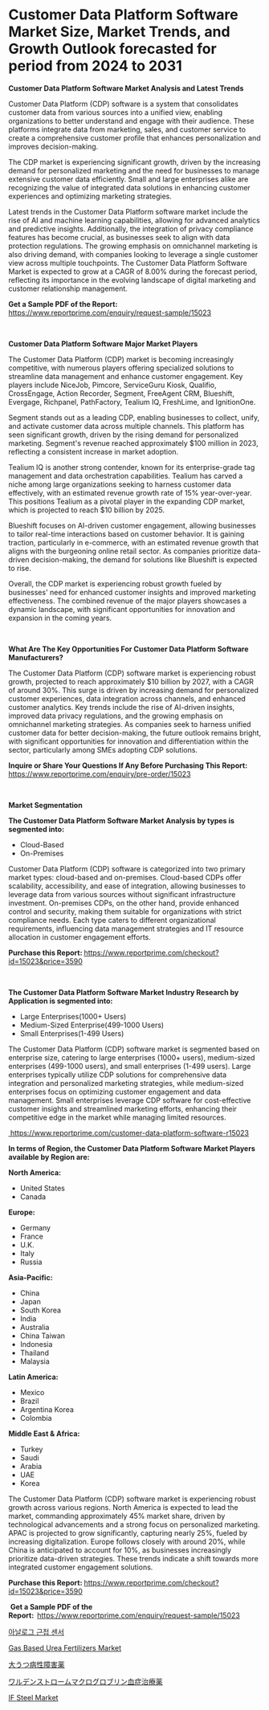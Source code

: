 <p><h1>Customer Data Platform Software Market Size, Market Trends, and Growth Outlook forecasted for period from 2024 to 2031</h1></p><p><strong>Customer Data Platform Software Market Analysis and Latest Trends</strong></p>
<p><p>Customer Data Platform (CDP) software is a system that consolidates customer data from various sources into a unified view, enabling organizations to better understand and engage with their audience. These platforms integrate data from marketing, sales, and customer service to create a comprehensive customer profile that enhances personalization and improves decision-making.</p><p>The CDP market is experiencing significant growth, driven by the increasing demand for personalized marketing and the need for businesses to manage extensive customer data efficiently. Small and large enterprises alike are recognizing the value of integrated data solutions in enhancing customer experiences and optimizing marketing strategies.</p><p>Latest trends in the Customer Data Platform software market include the rise of AI and machine learning capabilities, allowing for advanced analytics and predictive insights. Additionally, the integration of privacy compliance features has become crucial, as businesses seek to align with data protection regulations. The growing emphasis on omnichannel marketing is also driving demand, with companies looking to leverage a single customer view across multiple touchpoints. The Customer Data Platform Software Market is expected to grow at a CAGR of 8.00% during the forecast period, reflecting its importance in the evolving landscape of digital marketing and customer relationship management.</p></p>
<p><strong>Get a Sample PDF of the Report:&nbsp;</strong> <a href="https://www.reportprime.com/enquiry/request-sample/15023">https://www.reportprime.com/enquiry/request-sample/15023</a></p>
<p>&nbsp;</p>
<p><strong>Customer Data Platform Software Major Market Players</strong></p>
<p><p>The Customer Data Platform (CDP) market is becoming increasingly competitive, with numerous players offering specialized solutions to streamline data management and enhance customer engagement. Key players include NiceJob, Pimcore, ServiceGuru Kiosk, Qualifio, CrossEngage, Action Recorder, Segment, FreeAgent CRM, Blueshift, Evergage, Richpanel, PathFactory, Tealium IQ, FreshLime, and IgnitionOne.</p><p>Segment stands out as a leading CDP, enabling businesses to collect, unify, and activate customer data across multiple channels. This platform has seen significant growth, driven by the rising demand for personalized marketing. Segment's revenue reached approximately $100 million in 2023, reflecting a consistent increase in market adoption.</p><p>Tealium IQ is another strong contender, known for its enterprise-grade tag management and data orchestration capabilities. Tealium has carved a niche among large organizations seeking to harness customer data effectively, with an estimated revenue growth rate of 15% year-over-year. This positions Tealium as a pivotal player in the expanding CDP market, which is projected to reach $10 billion by 2025.</p><p>Blueshift focuses on AI-driven customer engagement, allowing businesses to tailor real-time interactions based on customer behavior. It is gaining traction, particularly in e-commerce, with an estimated revenue growth that aligns with the burgeoning online retail sector. As companies prioritize data-driven decision-making, the demand for solutions like Blueshift is expected to rise.</p><p>Overall, the CDP market is experiencing robust growth fueled by businesses' need for enhanced customer insights and improved marketing effectiveness. The combined revenue of the major players showcases a dynamic landscape, with significant opportunities for innovation and expansion in the coming years.</p></p>
<p>&nbsp;</p>
<p><strong>What Are The Key Opportunities For Customer Data Platform Software Manufacturers?</strong></p>
<p><p>The Customer Data Platform (CDP) software market is experiencing robust growth, projected to reach approximately $10 billion by 2027, with a CAGR of around 30%. This surge is driven by increasing demand for personalized customer experiences, data integration across channels, and enhanced customer analytics. Key trends include the rise of AI-driven insights, improved data privacy regulations, and the growing emphasis on omnichannel marketing strategies. As companies seek to harness unified customer data for better decision-making, the future outlook remains bright, with significant opportunities for innovation and differentiation within the sector, particularly among SMEs adopting CDP solutions.</p></p>
<p><strong>Inquire or Share Your Questions If Any Before Purchasing This Report:</strong> <a href="https://www.reportprime.com/enquiry/pre-order/15023">https://www.reportprime.com/enquiry/pre-order/15023</a></p>
<p>&nbsp;</p>
<p><strong>Market Segmentation</strong></p>
<p><strong>The Customer Data Platform Software Market Analysis by types is segmented into:</strong></p>
<p><ul><li>Cloud-Based</li><li>On-Premises</li></ul></p>
<p><p>Customer Data Platform (CDP) software is categorized into two primary market types: cloud-based and on-premises. Cloud-based CDPs offer scalability, accessibility, and ease of integration, allowing businesses to leverage data from various sources without significant infrastructure investment. On-premises CDPs, on the other hand, provide enhanced control and security, making them suitable for organizations with strict compliance needs. Each type caters to different organizational requirements, influencing data management strategies and IT resource allocation in customer engagement efforts.</p></p>
<p><strong>Purchase this Report:&nbsp;</strong><a href="https://www.reportprime.com/checkout?id=15023&price=3590">https://www.reportprime.com/checkout?id=15023&price=3590</a></p>
<p>&nbsp;</p>
<p><strong>The Customer Data Platform Software Market Industry Research by Application is segmented into:</strong></p>
<p><ul><li>Large Enterprises(1000+ Users)</li><li>Medium-Sized Enterprise(499-1000 Users)</li><li>Small Enterprises(1-499 Users)</li></ul></p>
<p><p>The Customer Data Platform (CDP) software market is segmented based on enterprise size, catering to large enterprises (1000+ users), medium-sized enterprises (499-1000 users), and small enterprises (1-499 users). Large enterprises typically utilize CDP solutions for comprehensive data integration and personalized marketing strategies, while medium-sized enterprises focus on optimizing customer engagement and data management. Small enterprises leverage CDP software for cost-effective customer insights and streamlined marketing efforts, enhancing their competitive edge in the market while managing limited resources.</p></p>
<p><a href="https://www.reportprime.com/customer-data-platform-software-r15023">&nbsp;https://www.reportprime.com/customer-data-platform-software-r15023</a></p>
<p><strong>In terms of Region, the Customer Data Platform Software Market Players available by Region are:</strong></p>
<p>
    <p> <strong> North America: </strong>
        <ul>
            <li>United States</li>
            <li>Canada</li>
        </ul>
        </p> 
    <p> <strong> Europe: </strong>
        <ul>
            <li>Germany</li>
            <li>France</li>
            <li>U.K.</li>
            <li>Italy</li>
            <li>Russia</li>
        </ul>
        </p> 
    <p> <strong> Asia-Pacific: </strong>
        <ul>
            <li>China</li>
            <li>Japan</li>
            <li>South Korea</li>
            <li>India</li>
            <li>Australia</li>
            <li>China Taiwan</li>
            <li>Indonesia</li>
            <li>Thailand</li>
            <li>Malaysia</li>
        </ul>
        </p> 
    <p> <strong> Latin America: </strong>
        <ul>
            <li>Mexico</li>
            <li>Brazil</li>
            <li>Argentina Korea</li>
            <li>Colombia</li>
        </ul>
        </p> 
    <p> <strong> Middle East & Africa: </strong>
        <ul>
            <li>Turkey</li>
            <li>Saudi</li>
            <li>Arabia</li>
            <li>UAE</li>
            <li>Korea</li>
        </ul>
    </p>
    </p>
<p><p>The Customer Data Platform (CDP) software market is experiencing robust growth across various regions. North America is expected to lead the market, commanding approximately 45% market share, driven by technological advancements and a strong focus on personalized marketing. APAC is projected to grow significantly, capturing nearly 25%, fueled by increasing digitalization. Europe follows closely with around 20%, while China is anticipated to account for 10%, as businesses increasingly prioritize data-driven strategies. These trends indicate a shift towards more integrated customer engagement solutions.</p></p>
<p><strong>Purchase this Report: </strong><a href="https://www.reportprime.com/checkout?id=15023&price=3590">https://www.reportprime.com/checkout?id=15023&price=3590</a></p>
<p>&nbsp;<strong>Get a Sample PDF of the Report:&nbsp;&nbsp;</strong><a href="https://www.reportprime.com/enquiry/request-sample/15023">https://www.reportprime.com/enquiry/request-sample/15023</a></p>
<p><strong></strong></p>
<p><p><a href="https://medium.com/@fernandotryo5lson96765/analog-proximity-sensor-market-%EC%9D%98-%EA%B8%80%EB%A1%9C%EB%B2%8C-%EC%8B%9C%EC%9E%A5-%EA%B0%9C%EC%9A%94%EB%8A%94-%EC%A0%84-%EC%84%B8%EA%B3%84-%EB%B0%8F-%EC%A3%BC%EC%9A%94-%EC%8B%9C%EC%9E%A5%EC%9D%98-%EC%82%B0%EC%97%85%EC%97%90-%EC%98%81%ED%96%A5%EC%9D%84-%EB%AF%B8%EC%B9%98%EB%8A%94-%EC%A3%BC%EC%9A%94-%ED%8A%B8%EB%A0%8C%EB%93%9C%EC%97%90-%EB%8C%80%ED%95%9C-%EB%8F%85%ED%8A%B9%ED%95%9C-%EA%B4%80%EC%A0%90%EC%9D%84-%EC%A0%9C%EA%B3%B5%ED%95%A9%EB%8B%88%EB%8B%A4-7d1281997faf">아날로그 근접 센서</a></p><p><a href="https://issuu.com/reportprime-2/docs/gas-based-urea-fertilizers-market-s_f9359c4f92e72a">Gas Based Urea Fertilizers Market</a></p><p><a href="https://medium.com/@nickolej2mc/major-depressive-disorder-drug-market-%E3%81%AE%E3%82%B0%E3%83%AD%E3%83%BC%E3%83%90%E3%83%AB%E5%B8%82%E5%A0%B4%E6%A6%82%E8%A6%81%E3%81%AF-%E4%B8%96%E7%95%8C%E3%81%8A%E3%82%88%E3%81%B3%E4%B8%BB%E8%A6%81%E5%B8%82%E5%A0%B4%E3%81%AB%E3%81%8A%E3%81%91%E3%82%8B%E6%A5%AD%E7%95%8C%E3%81%AB%E5%BD%B1%E9%9F%BF%E3%82%92%E4%B8%8E%E3%81%88%E3%82%8B%E4%B8%BB%E8%A6%81%E3%81%AA%E3%83%88%E3%83%AC%E3%83%B3%E3%83%89%E3%81%AB%E3%81%A4%E3%81%84%E3%81%A6-%E7%8B%AC%E8%87%AA%E3%81%AE%E8%A6%96%E7%82%B9%E3%82%92%E6%8F%90%E4%BE%9B%E3%81%97%E3%81%BE%E3%81%99-2fc08c3ea33f">大うつ病性障害薬</a></p><p><a href="https://medium.com/@harperhe4e26/waldenstrom-macroglobulinemia-therapeutics-feb4ad93d545">ワルデンストロームマクログロブリン血症治療薬</a></p><p><a href="https://medium.com/@karinaokon97/the-global-if-steel-market-identifies-drivers-restraints-opportunities-and-trends-impacting-b2eca3104a84">IF Steel Market</a></p></p>